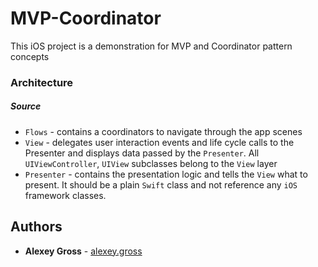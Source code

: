 # MVP-Coordinator

This iOS project is a demonstration for MVP and Coordinator pattern concepts

### Architecture

##### Source
* `Flows` - contains a coordinators to navigate through the app scenes 
* `View` - delegates user interaction events and life cycle calls to the Presenter and displays data passed by the `Presenter`. All `UIViewController`, `UIView` subclasses belong to the `View` layer
* `Presenter` - contains the presentation logic and tells the `View` what to present. It should be a plain `Swift` class and not reference any `iOS` framework classes.

## Authors
* **Alexey Gross** - [alexey.gross][AG]

[AG]: https://github.com/grosshub
